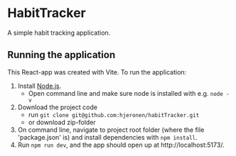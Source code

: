 # HabitTracker

A simple habit tracking application.

## Running the application

This React-app was created with Vite. To run the application:

1. Install [Node.js](https://nodejs.org/en).
    - Open command line and make sure node is installed with e.g. `node -v`
2. Download the project code
    - run `git clone git@github.com:hjeronen/habitTracker.git`
    - or download zip-folder
3. On command line, navigate to project root folder (where the file 'package.json' is) and install dependencies with `npm install`.
4. Run `npm run dev`, and the app should open up at http://localhost:5173/.

